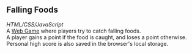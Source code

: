 ## Falling Foods    
_HTML/CSS/JavaScript_    
A [Web Game]() where players try to catch falling foods.    
A player gains a point if the food is caught, and loses a point otherwise.    
Personal high score is also saved in the browser's local storage.
